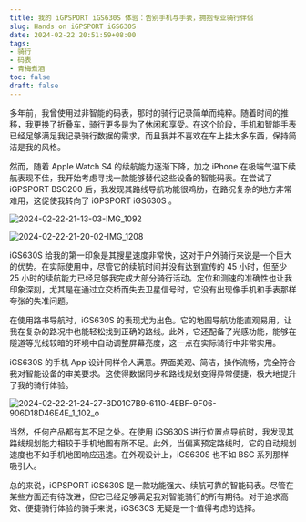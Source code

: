 ```yaml
---
title: 我的 iGPSPORT iGS630S 体验：告别手机与手表，拥抱专业骑行伴侣
slug: Hands on iGPSPORT iGS630S
date: 2024-02-22 20:51:59+08:00
tags:
- 骑行
- 码表
- 青梅煮酒
toc: false
draft: false
---
```


多年前，我曾使用过非智能的码表，那时的骑行记录简单而纯粹。随着时间的推移，我更换了折叠车，骑行更多是为了休闲和享受。在这个阶段，手机和智能手表已经足够满足我记录骑行数据的需求，而且我并不喜欢在车上挂太多东西，保持简洁是我的风格。

然而，随着 Apple Watch S4 的续航能力逐渐下降，加之 iPhone 在极端气温下续航表现不佳，我开始考虑寻找一款能够替代这些设备的智能码表。在尝试了 iGPSPORT BSC200 后，我发现其路线导航功能很鸡肋，在路况复杂的地方非常难用，这促使我转向了 iGPSPORT iGS630S 。

![2024-02-22-21-13-03-IMG_1092](https://raw.githubusercontent.com/xbot/image-hosting/master/blog/2024-02-22-21-13-03-IMG_1092.jpeg)

![2024-02-22-21-20-02-IMG_1208](https://raw.githubusercontent.com/xbot/image-hosting/master/blog/2024-02-22-21-20-02-IMG_1208.jpeg)

iGS630S 给我的第一印象是其搜星速度非常快，这对于户外骑行来说是一个巨大的优势。在实际使用中，尽管它的续航时间并没有达到宣传的 45 小时，但至少 25 小时的续航能力已经足够我完成大部分骑行活动。定位和测速的准确性也让我印象深刻，尤其是在通过立交桥而失去卫星信号时，它没有出现像手机和手表那样夸张的失准问题。

在使用路书导航时，iGS630S 的表现尤为出色。它的地图导航功能直观易用，让我在复杂的路况中也能轻松找到正确的路线。此外，它还配备了光感功能，能够在隧道等光线较暗的环境中自动调整屏幕亮度，这一点在实际骑行中非常实用。

iGS630S 的手机 App 设计同样令人满意。界面美观、简洁，操作流畅，完全符合我对智能设备的审美要求。这使得数据同步和路线规划变得异常便捷，极大地提升了我的骑行体验。

![2024-02-22-21-24-27-3D01C7B9-6110-4EBF-9F06-906D18D46E4E_1_102_o](https://raw.githubusercontent.com/xbot/image-hosting/master/blog/2024-02-22-21-24-27-3D01C7B9-6110-4EBF-9F06-906D18D46E4E_1_102_o.jpeg)

当然，任何产品都有其不足之处。在使用 iGS630S 进行位置点导航时，我发现其路线规划能力相较于手机地图有所不足。此外，当偏离预定路线时，它的自动规划速度也不如手机地图响应迅速。在外观设计上，iGS630S 也不如 BSC 系列那样吸引人。

总的来说，iGPSPORT iGS630S 是一款功能强大、续航可靠的智能码表。尽管在某些方面还有待改进，但它已经足够满足我对智能骑行的所有期待。对于追求高效、便捷骑行体验的骑手来说，iGS630S 无疑是一个值得考虑的选择。
